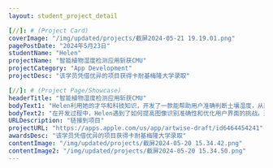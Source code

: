 ```yaml
---
layout: student_project_detail

[//]: # (Project Card)
coverImage: "/img/updated/projects/截屏2024-05-21 19.19.01.png"
pagePostDate: "2024年5月23日"
studentName: "Helen"
projectName: "智能植物湿度检测应用斩获CMU"
projectCategory: "App Development"
projectDesc: "该学员凭借优异的项目获得卡耐基梅隆大学录取"

[//]: # (Project Page/Showcase)
headerTitle: "智能植物湿度检测应用斩获CMU"
bodyText1: "Helen利用她的才华和科技知识，开发了一款能帮助用户准确判断土壤湿度，从而优化浇水的智能应用。这一应用解决了过度浇水或土壤干燥导致植物死亡的常见问题，尤其适用于农业领域的大规模土地管理。"
bodyText2: "在开发过程中，Helen遇到了如何提高图像识别准确性和优化用户界面的挑战。通过不断试验和调整机器学习模型，她成功提升了应用的性能，并设计出直观易用的应用界面，使得操作更加人性化。"
URLDescription: "链接到项目"
projectURL: "https://apps.apple.com/us/app/artwise-draft/id6464454241"
awardsDesc: "该学员凭借优异的项目获得卡耐基梅隆大学录取"
contentImage: "/img/updated/projects/截屏2024-05-20 15.34.42.png"
contentImage2: "/img/updated/projects/截屏2024-05-20 15.34.50.png"
---
```

